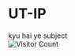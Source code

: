 # UT-IP
kyu hai ye subject
<br/>
![Visitor Count](https://profile-counter.glitch.me/{falcaozane}/count.svg)
